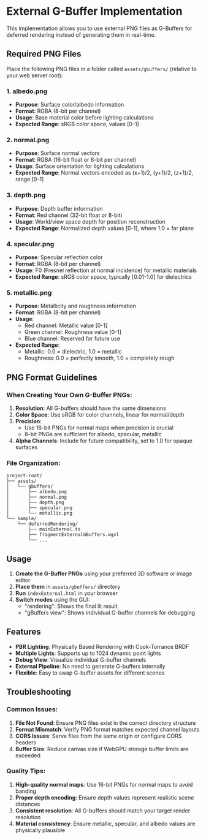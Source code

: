 # External G-Buffer Implementation

This implementation allows you to use external PNG files as G-Buffers for deferred rendering instead of generating them in real-time.

## Required PNG Files

Place the following PNG files in a folder called `assets/gbuffers/` (relative to your web server root):

### 1. albedo.png
- **Purpose**: Surface color/albedo information
- **Format**: RGBA (8-bit per channel)
- **Usage**: Base material color before lighting calculations
- **Expected Range**: sRGB color space, values [0-1]

### 2. normal.png
- **Purpose**: Surface normal vectors
- **Format**: RGBA (16-bit float or 8-bit per channel)
- **Usage**: Surface orientation for lighting calculations
- **Expected Range**: Normal vectors encoded as (x+1)/2, (y+1)/2, (z+1)/2, range [0-1]

### 3. depth.png
- **Purpose**: Depth buffer information
- **Format**: Red channel (32-bit float or 8-bit)
- **Usage**: World/view space depth for position reconstruction
- **Expected Range**: Normalized depth values [0-1], where 1.0 = far plane

### 4. specular.png
- **Purpose**: Specular reflection color
- **Format**: RGBA (8-bit per channel)
- **Usage**: F0 (Fresnel reflection at normal incidence) for metallic materials
- **Expected Range**: sRGB color space, typically [0.01-1.0] for dielectrics

### 5. metallic.png
- **Purpose**: Metallicity and roughness information
- **Format**: RGBA (8-bit per channel)
- **Usage**: 
  - Red channel: Metallic value [0-1]
  - Green channel: Roughness value [0-1]
  - Blue channel: Reserved for future use
- **Expected Range**: 
  - Metallic: 0.0 = dielectric, 1.0 = metallic
  - Roughness: 0.0 = perfectly smooth, 1.0 = completely rough

## PNG Format Guidelines

### When Creating Your Own G-Buffer PNGs:

1. **Resolution**: All G-buffers should have the same dimensions
2. **Color Space**: Use sRGB for color channels, linear for normal/depth
3. **Precision**: 
   - Use 16-bit PNGs for normal maps when precision is crucial
   - 8-bit PNGs are sufficient for albedo, specular, metallic
4. **Alpha Channels**: Include for future compatibility, set to 1.0 for opaque surfaces

### File Organization:
```
project-root/
├── assets/
│   └── gbuffers/
│       ├── albedo.png
│       ├── normal.png
│       ├── depth.png
│       ├── specular.png
│       └── metallic.png
└── sample/
    └── deferredRendering/
        ├── mainExternal.ts
        ├── fragmentExternalGBuffers.wgsl
        └── ...
```

## Usage

1. **Create the G-Buffer PNGs** using your preferred 3D software or image editor
2. **Place them** in `assets/gbuffers/` directory
3. **Run** `indexExternal.html` in your browser
4. **Switch modes** using the GUI:
   - "rendering": Shows the final lit result
   - "gBuffers view": Shows individual G-buffer channels for debugging

## Features

- **PBR Lighting**: Physically Based Rendering with Cook-Torrance BRDF
- **Multiple Lights**: Supports up to 1024 dynamic point lights
- **Debug View**: Visualize individual G-buffer channels
- **External Pipeline**: No need to generate G-buffers internally
- **Flexible**: Easy to swap G-buffer assets for different scenes

## Troubleshooting

### Common Issues:

1. **File Not Found**: Ensure PNG files exist in the correct directory structure
2. **Format Mismatch**: Verify PNG format matches expected channel layouts
3. **CORS Issues**: Serve files from the same origin or configure CORS headers
4. **Buffer Size**: Reduce canvas size if WebGPU storage buffer limits are exceeded

### Quality Tips:

1. **High-quality normal maps**: Use 16-bit PNGs for normal maps to avoid banding
2. **Proper depth encoding**: Ensure depth values represent realistic scene distances
3. **Consistent resolution**: All G-buffers should match your target render resolution
4. **Material consistency**: Ensure metallic, specular, and albedo values are physically plausible
